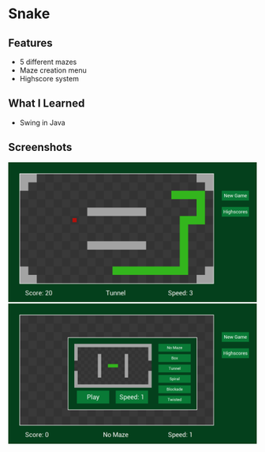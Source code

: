 # Snake

## Features
* 5 different mazes
* Maze creation menu
* Highscore system

## What I Learned
* Swing in Java

## Screenshots
![screenshot](screenshot-1.png "In-game")
![screenshot](screenshot-2.png "Maze creation menu")
